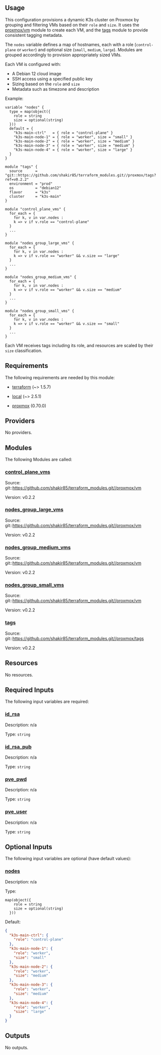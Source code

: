 <!-- BEGIN_TF_DOCS -->
## Usage

This configuration provisions a dynamic K3s cluster on Proxmox by grouping and filtering VMs based on their `role` and `size`.
It uses the [proxmox/vm](https://github.com/shakir85/proxmox-tf-modules) module to create each VM, and the [tags](https://github.com/shakir85/proxmox-tf-modules/tree/main/proxmox/tags) module to provide consistent tagging metadata.

The `nodes` variable defines a map of hostnames, each with a role (`control-plane` or `worker`) and optional size (`small`, `medium`, `large`).
Modules are grouped accordingly to provision appropriately sized VMs.

Each VM is configured with:
- A Debian 12 cloud image
- SSH access using a specified public key
- Sizing based on the `role` and `size`
- Metadata such as timezone and description

Example:

```hcl
variable "nodes" {
  type = map(object({
    role = string
    size = optional(string)
  }))
  default = {
    "k3s-main-ctrl"   = { role = "control-plane" }
    "k3s-main-node-1" = { role = "worker", size = "small" }
    "k3s-main-node-2" = { role = "worker", size = "medium" }
    "k3s-main-node-3" = { role = "worker", size = "medium" }
    "k3s-main-node-4" = { role = "worker", size = "large" }
  }
}

module "tags" {
  source      = "git::https://github.com/shakir85/terraform_modules.git//proxmox/tags?ref=v0.2.2"
  environment = "prod"
  os          = "debian12"
  flavor      = "k3s"
  cluster     = "k3s-main"
}

module "control_plane_vms" {
  for_each = {
    for k, v in var.nodes :
    k => v if v.role == "control-plane"
  }
  ...
}

module "nodes_group_large_vms" {
  for_each = {
    for k, v in var.nodes :
    k => v if v.role == "worker" && v.size == "large"
  }
  ...
}

module "nodes_group_medium_vms" {
  for_each = {
    for k, v in var.nodes :
    k => v if v.role == "worker" && v.size == "medium"
  }
  ...
}

module "nodes_group_small_vms" {
  for_each = {
    for k, v in var.nodes :
    k => v if v.role == "worker" && v.size == "small"
  }
  ...
}
```

Each VM receives tags including its role, and resources are scaled by their `size` classification.

## Requirements

The following requirements are needed by this module:

- <a name="requirement_terraform"></a> [terraform](#requirement\_terraform) (~> 1.5.7)

- <a name="requirement_local"></a> [local](#requirement\_local) (~> 2.5.1)

- <a name="requirement_proxmox"></a> [proxmox](#requirement\_proxmox) (0.70.0)

## Providers

No providers.

## Modules

The following Modules are called:

### <a name="module_control_plane_vms"></a> [control\_plane\_vms](#module\_control\_plane\_vms)

Source: git::https://github.com/shakir85/terraform_modules.git//proxmox/vm

Version: v0.2.2

### <a name="module_nodes_group_large_vms"></a> [nodes\_group\_large\_vms](#module\_nodes\_group\_large\_vms)

Source: git::https://github.com/shakir85/terraform_modules.git//proxmox/vm

Version: v0.2.2

### <a name="module_nodes_group_medium_vms"></a> [nodes\_group\_medium\_vms](#module\_nodes\_group\_medium\_vms)

Source: git::https://github.com/shakir85/terraform_modules.git//proxmox/vm

Version: v0.2.2

### <a name="module_nodes_group_small_vms"></a> [nodes\_group\_small\_vms](#module\_nodes\_group\_small\_vms)

Source: git::https://github.com/shakir85/terraform_modules.git//proxmox/vm

Version: v0.2.2

### <a name="module_tags"></a> [tags](#module\_tags)

Source: git::https://github.com/shakir85/terraform_modules.git//proxmox/tags

Version: v0.2.2

## Resources

No resources.

## Required Inputs

The following input variables are required:

### <a name="input_id_rsa"></a> [id\_rsa](#input\_id\_rsa)

Description: n/a

Type: `string`

### <a name="input_id_rsa_pub"></a> [id\_rsa\_pub](#input\_id\_rsa\_pub)

Description: n/a

Type: `string`

### <a name="input_pve_pwd"></a> [pve\_pwd](#input\_pve\_pwd)

Description: n/a

Type: `string`

### <a name="input_pve_user"></a> [pve\_user](#input\_pve\_user)

Description: n/a

Type: `string`

## Optional Inputs

The following input variables are optional (have default values):

### <a name="input_nodes"></a> [nodes](#input\_nodes)

Description: n/a

Type:

```hcl
map(object({
    role = string
    size = optional(string)
  }))
```

Default:

```json
{
  "k3s-main-ctrl": {
    "role": "control-plane"
  },
  "k3s-main-node-1": {
    "role": "worker",
    "size": "small"
  },
  "k3s-main-node-2": {
    "role": "worker",
    "size": "medium"
  },
  "k3s-main-node-3": {
    "role": "worker",
    "size": "medium"
  },
  "k3s-main-node-4": {
    "role": "worker",
    "size": "large"
  }
}
```

## Outputs

No outputs.
<!-- END_TF_DOCS -->
